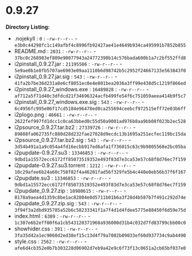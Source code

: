 0.9.27
======

**Directory Listing:**

 - .nojekyll : `0` : `-rw-r--r--` - `e3b0c44298fc1c149afbf4c8996fb92427ae41e4649b934ca495991b7852b855`
 - README.md : `2031` : `-rw-r--r--` - `37bc0c268983ef809e90077943a24772390b14c576bada600b1a7c2bf552ffd8`
 - i2pinstall_0.9.27.jar : `21195586` : `-rw-r--r--` - `5e9ae0b1e8fb5707ae6903e09aa1110b6d98742b5c2952f24667133e563843f0`
 - i2pinstall_0.9.27.jar.sig : `543` : `-rw-r--r--` - `41fa2b7be36d231a8e6cf8051ec0e4e801bea2036a3ff99e438d5c1219f866ed`
 - i2pinstall_0.9.27_windows.exe : `16489828` : `-rw-r--r--` - `af712a5f71d40c3dfdcd21f34696324acfb499fe54f6c751059aeea414b9f5c7`
 - i2pinstall_0.9.27_windows.exe.sig : `543` : `-rw-r--r--` - `6c4956fc995e06f17cd5184e96478ed0ca255694ceebcf972515eff72e03b6ff`
 - i2plogo.png : `46661` : `-rw-r--r--` - `2622fef997fd1dcc1c0ca63bbed0c55d50a9001ad976b8aa9bb08f023b2ec528`
 - i2psource_0.9.27.tar.bz2 : `27339726` : `-rw-r--r--` - `89808fa062735fc880d28d232fae27028d9ecdc13b1695a251ecfec119bc15da`
 - i2psource_0.9.27.tar.bz2.sig : `543` : `-rw-r--r--` - `3d54b491a1a9c054a4fd16ecbb917ed6afa1f736015c63c9b9805568e2bc05ba`
 - i2pupdate-0.9.27.su3 : `13346853` : `-rw-r--r--` - `9dbd1a15572ecc6172ff85073519352e493f83d7e3ca53e57c68f8d76ec7f159`
 - i2pupdate-0.9.27.su3.torrent : `1212` : `-rw-r--r--` - `10c29afee6b24a60c758f82f4a46201fad56f329fe5b4c440e0eb56b37f6f167`
 - i2pupdate.su3 : `13346853` : `-rw-r--r--` - `9dbd1a15572ecc6172ff85073519352e493f83d7e3ca53e57c68f8d76ec7f159`
 - i2pupdate_0.9.27.zip : `18980615` : `-rw-r--r--` - `0178a9aea4d1359c8be1ac82804e0d5711b01b6a3f28d4b587b7f491c292d74e`
 - i2pupdate_0.9.27.zip.sig : `543` : `-rw-r--r--` - `3f94f3a2dbd935785a52b6c58233341f1a7f4d1d4fdee5775e88450f6d59e75d`
 - index.html : `6389` : `-rw-r--r--` - `1c307e6b2eff00f6a1cb543120371960a936000d31b4c032d7fd83799cbb00c0`
 - showhider.css : `391` : `-rw-r--r--` - `3fa35d42a1ec9060d2ed38ef15c13d4f79a7002b09033ef60d937734c9ab4490`
 - style.css : `2562` : `-rw-r--r--` - `afe6d4cb352e0b7b303228d06902d7eb9a42e9c6f73f13c0651a2cb65bf037e0`
